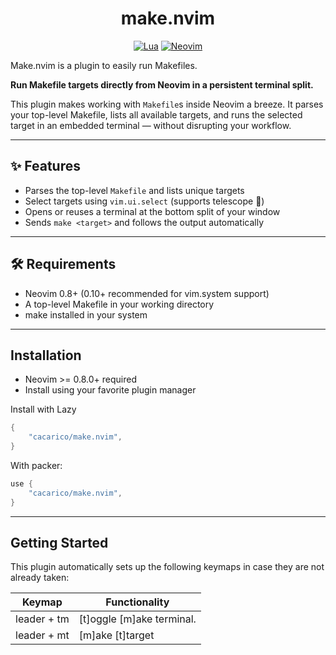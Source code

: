 <div align="center">

# make.nvim
[![Lua](https://img.shields.io/badge/Lua-blue.svg?style=for-the-badge&logo=lua)](http://www.lua.org)
[![Neovim](https://img.shields.io/badge/Neovim%200.8+-green.svg?style=for-the-badge&logo=neovim)](https://neovim.io)

</div>

Make.nvim is a plugin to easily run Makefiles.

**Run Makefile targets directly from Neovim in a persistent terminal split.**

This plugin makes working with `Makefile`s inside Neovim a breeze. It parses your top-level Makefile, lists all available targets, and runs the selected target in an embedded terminal — without disrupting your workflow.

---

## ✨ Features

- Parses the top-level `Makefile` and lists unique targets
- Select targets using `vim.ui.select` (supports telescope 🔭)
- Opens or reuses a terminal at the bottom split of your window
- Sends `make <target>` and follows the output automatically

---

## 🛠️ Requirements

- Neovim 0.8+ (0.10+ recommended for vim.system support)
- A top-level Makefile in your working directory
- make installed in your system

---

## Installation

- Neovim >= 0.8.0+ required
- Install using your favorite plugin manager

Install with Lazy

```lua
{
    "cacarico/make.nvim",
}
```

With packer:
```lua
use {
    "cacarico/make.nvim",
}
```

---

## Getting Started

This plugin automatically sets up the following keymaps in case they are not already taken:


| Keymap              | Functionality                                                  |
|---------------------|----------------------------------------------------------------|
| leader + tm         | [t]oggle [m]ake terminal.                                      |
| leader + mt         | [m]ake [t]target                                               |
